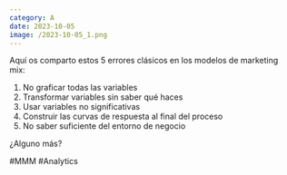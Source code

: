 ```yaml
--- 
category: A 
date: 2023-10-05 
image: /2023-10-05_1.png 
--- 
```


Aquí os comparto estos 5 errores clásicos en los modelos de marketing mix:

1) No graficar todas las variables
2) Transformar variables sin saber qué haces
3) Usar variables no significativas
4) Construir las curvas de respuesta al final del proceso
5) No saber suficiente del entorno de negocio

¿Alguno más?

#MMM #Analytics
